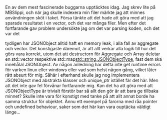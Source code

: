En av dem mest fascinerade buggarna upptäcktes idag. Jag skrev lite på MBSlippi, och när jag skulle indexera min filer märkte jag att minnes användningen sköt i taket. Försa tänkte att det hade
 att göra med att jag sparade resultatet i en vector, och det var många filer. Men efter det fortfarande gav problem undersökte jag om det var parsing koden, och det var det

 tydligen har JSONObject alltid haft en memory leak, i alla fall av aggregate och vector. Det konstigaste däremot, är att allt verkar alla logik till hur det görs vara korrekt, 
 utom det att destructorn för Aggregate och Array deletar en std::vector<JSONObjectType> respektive std::map<std::string,JSONObjectType>, fast dem ska innehålal JSONObject. Av någon anledning har detta
 inte get runtime errors för varken linux eller windows eller vad som helst någon gång, vilket låter rätt absurt för mig. Såhär i efterhand skulle jag nog implementera JSONObject med 
 abstrakta klasser och unique_ptr istället fär det här. Men att det inte gav fel förvånar fortfarande mig. Kan det ha att göra med att JSONObjectType är trivialt förstör bar så allt den gör är att bara 
 ge tillbaka minnet? Skulle inte vara för konstigt med tanke på att allt annat borde ha samma struktur för objektet. Ännu ett exempel på farorna med råa pointer och undefined behaviour, saker som 
 det här kan vara ouptäcka väldigt länge...